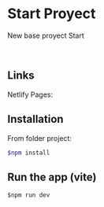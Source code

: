 # Start Proyect
New base proyect Start

<br/>


## Links
Netlify Pages: 

## Installation

From folder project:

```bash - npm/vite
$npm install
```

## Run the app (vite)

```$npm run dev
$npm run dev
```
